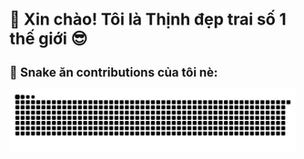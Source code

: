 # 👋 Xin chào! Tôi là Thịnh đẹp trai số 1 thế giới 😎

## 🐍 Snake ăn contributions của tôi nè:

![github contribution snake](https://github.com/kieugiathinh/snk/blob/output/github-contribution-grid-snake-dark.svg?raw=true)

